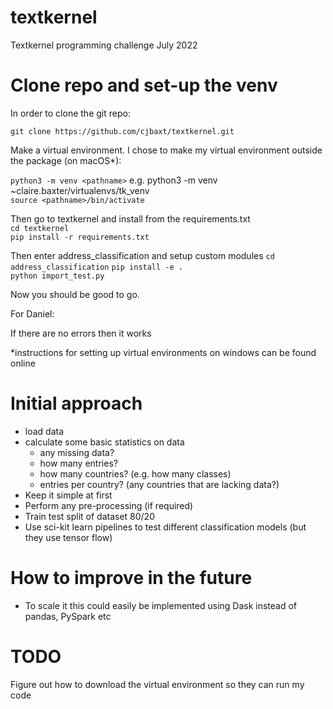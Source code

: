 # textkernel
Textkernel programming challenge July 2022

# Clone repo and set-up the venv 

In order to clone the git repo:

```git clone https://github.com/cjbaxt/textkernel.git```

Make a virtual environment. I chose to make my virtual environment outside the package (on macOS*):

```python3 -m venv <pathname>``` e.g. python3 -m venv ~claire.baxter/virtualenvs/tk_venv  
```source <pathname>/bin/activate```

Then go to textkernel and install from the requirements.txt  
```cd textkernel```  
```pip install -r requirements.txt```  

Then enter address_classification and setup custom modules
```cd address_classification```
```pip install -e .```  
```python import_test.py```

Now you should be good to go.

For Daniel: 

If there are no errors then it works 

*instructions for setting up virtual environments on windows can be found online

# Initial approach 
- load data 
- calculate some basic statistics on data
  - any missing data?
  - how many entries?
  - how many countries? (e.g. how many classes)
  - entries per country? (any countries that are lacking data?)
- Keep it simple at first
- Perform any pre-processing (if required)
- Train test split of dataset 80/20
- Use sci-kit learn pipelines to test different classification models (but they use tensor flow)


# How to improve in the future
- To scale it this could easily be implemented using Dask instead of pandas, PySpark etc

# TODO
Figure out how to download the virtual environment so they can run my code 
